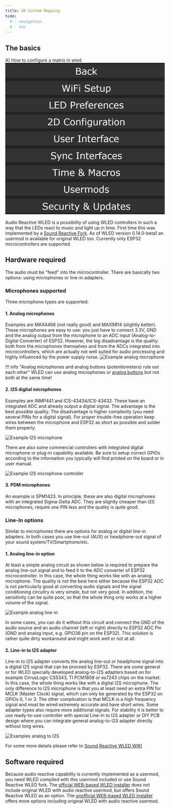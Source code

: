 ```yaml
---
title: 2D Custom Mapping
hide:
  # - navigation
  # - toc
---
```


## The basics 
A) How to configure a matrix in wled 
![Example How to configure a matrix in wled](../assets/images/content/mapping/how_to_configure_a_matrix.gif)

Audio Reactive WLED is a possibility of using WLED controllers in such a way that the LEDs react to music and light up in time. First time this was implemented by a [Sound Reactive Fork](https://github.com/atuline/WLED). As of WLED version 0.14.0-beta1 an usermod is available for original WLED too.
Currently only ESP32 microcontrollers are supported.

## Hardware required

The audio must be "feed" into the microcontroller. There are basically two options: using microphones or line-in adapters.

### Microphones supported

Three microphone types are supported:

#### 1. Analog microphones

Examples are MAX4466 (not really good) and MAX9814 (slightly better). These microphones are easy to use: you just have to connect 3.3V, GND and the analog output from the microphone to an ADC input (Analog-to-Digital Converter) of ESP32. However, the big disadvantage is the quality: both from the microphones themselves and from the ADCs integrated into microcontrollers, which are actually not well suited for audio processing and highly influenced by the power supply noise.
![Example analog microphone](../assets/images/content/example_analog_mic.jpg)

!!! info "Analog microphones and analog buttons (potentiometers) rule out each other"
    WLED can use analog microphones or [analog buttons](/features/macros/#analog-button) but not both at the same time!

#### 2. I2S digital microphones

Examples are INMP441 and ICS-43434/ICS-43432. These have an integrated ADC and already output a digital signal. The advantage is the best possible quality. The disadvantage is higher complexity (you need several PINs for a digital signal). For proper trouble-free operation keep wires between the microphone and ESP32 as short as possible and solder them properly.

![Example I2S microphone](../assets/images/content/example_i2s_mic.jpg)

There are also some commercial controllers with integrated digital microphone or plug-in capability available. Be sure to setup correct GPIOs according to the information you typically will find printed on the board or in user manual.

![Example I2S microphone controller](../assets/images/content/example_i2s_mic_controller.jpg)

#### 3. PDM microphones

An example is SPM1423. In principle, these are also digital microphones with an integrated Sigma-Delta ADC. They are slightly cheaper than I2S microphones, require one PIN less and the quality is quite good.

### Line-In options

Similar to microphones there are options for analog or digital line-in adapters. In both cases you use line-out (AUX) or headphone-out signal of your sound system/TV/Smartphone/etc.

#### 1. Analog line-in option

At least a simple analog circuit as shown below is required to prepare the analog line-out signal and to feed it to the ADC converter of ESP32 microcontroller. In this case, the whole thing works like with an analog microphone. The quality is not the best here either because the ESP32 ADC is not particularly good at converting audio signals and the signal conditioning circuitry is very simple, but not very good. In addition, the sensitivity can be quite poor, so that the whole thing only works at a higher volume of the signal.

![Example analog line-in](../assets/images/content/example_analog_linein.jpg)

In some cases, you can do it without this circuit and connect the GND of the audio source and an audio channel (left or right) directly to ESP32 ADC Pin (GND and analog input, e.g. GPIO36 pin on the ESP32). This solution is rather quite dirty workaround and might work well or not at all.

#### 2. Line-in to I2S adapter

Line-in to I2S adapter converts the analog line-out or headphone signal into a digital I2S signal that can be proceed by ESP32. There are some general or for WLED specially developed analog-to-I2S adapters based on for example CirrusLogic CS5343, TI PCM1808 or es7243 chips on the market. In this case, the whole thing works like with a digital I2S microphone. The only difference to I2S microphone is that you at least need an extra PIN for MCLK (Master Clock) signal, which can only be generated by the ESP32 on GPIOs 0, 1 or 3. The other complication is that MCLK is a high frequency signal and must be wired extremely accurate and have short wires. Some adapter types also require more additional signals. For stability it is better to use ready-to-use controller with special Line-In to I2S adapter or DIY PCB design where you can integrate general analog-to-I2S adapter directly without long wires.

![Examples analog to I2S](../assets/images/content/examples_analog_to_i2s.jpg)

For some more details please refer to [Sound Reactive WLED WIKI](https://github.com/atuline/WLED/wiki)

## Software required

Because audio reactive capability is currently implemented as a usermod, you need WLED compiled with this usermod included or use Sound Reactive WLED fork. The [official WEB-based WLED installer](https://install.wled.me/) does not include original WLED with audio reactive usermod, but offers Sound Reactive WLED as an option. The [unofficial WEB-based WLED installer](https://wled-install.github.io/) offers more options including original WLED with audio reactive usermod.
